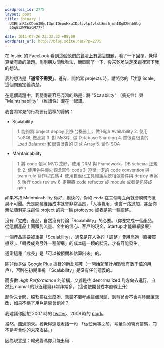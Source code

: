 ```yaml
--- 
wordpress_id: 2775
layout: post
title: !binary |
  U3RhcnR1cCDpnIDkuI3pnIDopoHkuIDplovlp4vlsLHms6jmhI8gU2NhbGUg
  55qE5ZWP6aGM77yf

date: 2011-07-26 23:32:32 +08:00
wordpress_url: http://blog.xdite.net/?p=2775
---
```

在 Inside 的 Facebook 看到這個<a href="http://forum.inside.com.tw/viewthread.php?tid=574&extra=page%3D1">他們的論壇上有這個問題</a>，看了一下回覆，覺得算蠻有趣的議題。剛剛朋友問我看法，簡單聊了一下，後來乾脆決定來這裡寫下我的想法。

我的想法是「<strong>通常不需要</strong>」。還有，開始寫 projects 時，請將你的「注意 Scale」這個問題定義清楚。

在這個議題中，我覺得最容易混淆的點是：將 "Scalability" （擴充性）與 "Maintainability"  （維護性）混在一起講。

我會將常見的行為進行這樣的歸納：

* Scalability 

<blockquote>1. 能夠將 project deploy 到多台機器上，做 High Availability
2. 使用 NoSQL 做高寫
3. 對 MySQL 做 Database Sharding
4. 買很貴很貴的 Load Balancer 和很貴很貴的 Disk Array
5. 實作 SOA
</blockquote>


* Maintainability 



<blockquote>1. 將 code 依照 MVC 放好，使用 ORM 與 Framework，DB schema 正規化
2. 使用物件導向觀念寫作 code
3. 遵循一定的 code convention 與 team rule 寫作程式碼
4. 使用自動化工具維護系統相依套件與 deploy 專案
5. 執行 code review
6. 定期將 code refactor 成 module 或者是包裝成 gem</blockquote>


如果不把 Maintainability 做好，很快的，你的 code 在三個月之內就會腐爛而且臭不可聞。光是開發維護成本就會非常高昂，「人事費用」也會一路追加，甚至你無法順利完成這個 project 的第一輪 prototype 或者是第一輪調整。

沒有「完成」產品，自然沒有討論「Scalability」的必要。（你要完成一個產品，從這個產品上面賺到流量、金主的信心、客戶的現金，Startup 才能繼續發展）

一個產品需要被重視「Scalability」，通常是在人為的「調整」費用高過「直接買機器」、「轉換成為另外一種架構」的成本這一類的狀況，才有可能發生。

通常這種「成長」是「可以被預期和估算出來」的。

除非你是做 <a href="http://plus.google.com">Google Plus</a> 這樣的新創服務（一開始就預計*絕對*會有數千萬的用戶），否則在初期重視 「Scalability」是沒有任何意義的。

而多數 *High Performance* 的架構，又都是往 denormalized 的方向去進行，自然比 normal 的狀況難寫非常非常多。（這也使開發成本直線上升） 

那你又會問，服務暴紅怎麼辦，我要不要考慮這個問題，到時候會不會有時間讓我改，如果不穩了用戶是否會跑掉？

我建議你回想 2007 時的 <a href="http://twitter.com">twitter</a>、2008 時的 <a href="http://plurk.com">plurk</a>。

當然，回過頭來。我覺得還是老話一句：「做任何事之前，考量你的現有籌碼，而不是考量你的未來收益。」

因為現實是：輸光籌碼你只能出局...

